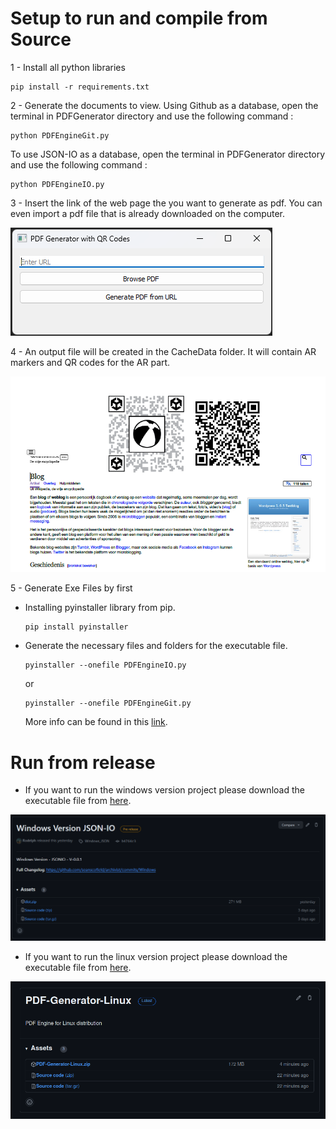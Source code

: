 # Setup to run and compile from Source

1 - Install all python libraries

```
pip install -r requirements.txt
```
2 - Generate the documents to view. Using Github as a database, open the terminal in PDFGenerator directory and use the following command :
 
```
python PDFEngineGit.py
```

To use JSON-IO as a database, open the terminal in PDFGenerator directory and use the following command :
 
```
python PDFEngineIO.py
```

3 - Insert the link of the web page the you want to generate as pdf. You can even import a pdf file that is already downloaded on the computer.

![alt text](readme-img/image.png)

4 - An output file will be created in the CacheData folder. It will contain AR markers and QR codes for the AR part.

![alt text](readme-img/image-1.png)

5 - Generate Exe Files by first 

* Installing pyinstaller library from pip.
    ```
    pip install pyinstaller
    ```

* Generate the necessary files and folders for the executable file.
    ```
    pyinstaller --onefile PDFEngineIO.py
    ```
    or
    ```
    pyinstaller --onefile PDFEngineGit.py
    ```
    More info can be found in this [link](https://www.datacamp.com/tutorial/two-simple-methods-to-convert-a-python-file-to-an-exe-file).


# Run from release

- If you want to run the windows version project please download the executable file from [here](https://github.com/seanscofield/archivist/releases/tag/Windows_JSON).

![alt text](readme-img/image-json.png)

- If you want to run the linux version project please download the executable file from [here](https://github.com/Rodelph/ARCHIVIST/releases/tag/linux).

![alt text](readme-img/linux-release.png)
